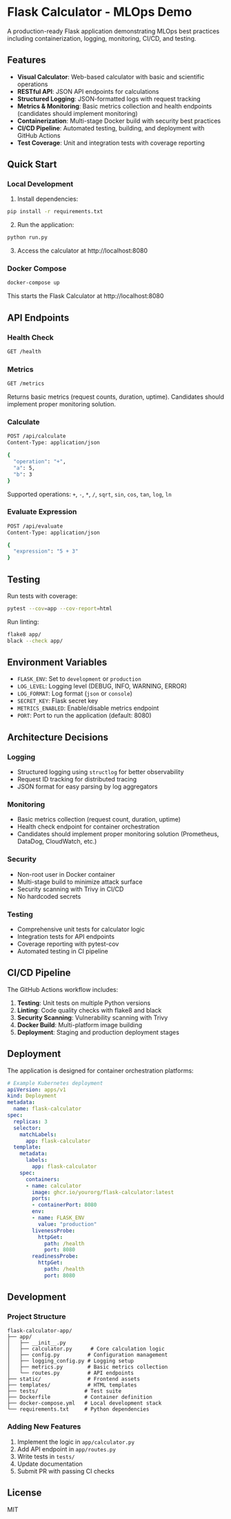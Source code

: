 # Flask Calculator - MLOps Demo

A production-ready Flask application demonstrating MLOps best practices including containerization, logging, monitoring, CI/CD, and testing.

## Features

- **Visual Calculator**: Web-based calculator with basic and scientific operations
- **RESTful API**: JSON API endpoints for calculations
- **Structured Logging**: JSON-formatted logs with request tracking
- **Metrics & Monitoring**: Basic metrics collection and health endpoints (candidates should implement monitoring)
- **Containerization**: Multi-stage Docker build with security best practices
- **CI/CD Pipeline**: Automated testing, building, and deployment with GitHub Actions
- **Test Coverage**: Unit and integration tests with coverage reporting

## Quick Start

### Local Development

1. Install dependencies:
```bash
pip install -r requirements.txt
```

2. Run the application:
```bash
python run.py
```

3. Access the calculator at http://localhost:8080

### Docker Compose

```bash
docker-compose up
```

This starts the Flask Calculator at http://localhost:8080

## API Endpoints

### Health Check
```bash
GET /health
```

### Metrics
```bash
GET /metrics
```
Returns basic metrics (request counts, duration, uptime). Candidates should implement proper monitoring solution.

### Calculate
```bash
POST /api/calculate
Content-Type: application/json

{
  "operation": "+",
  "a": 5,
  "b": 3
}
```

Supported operations: `+`, `-`, `*`, `/`, `sqrt`, `sin`, `cos`, `tan`, `log`, `ln`

### Evaluate Expression
```bash
POST /api/evaluate
Content-Type: application/json

{
  "expression": "5 + 3"
}
```

## Testing

Run tests with coverage:
```bash
pytest --cov=app --cov-report=html
```

Run linting:
```bash
flake8 app/
black --check app/
```

## Environment Variables

- `FLASK_ENV`: Set to `development` or `production`
- `LOG_LEVEL`: Logging level (DEBUG, INFO, WARNING, ERROR)
- `LOG_FORMAT`: Log format (`json` or `console`)
- `SECRET_KEY`: Flask secret key
- `METRICS_ENABLED`: Enable/disable metrics endpoint
- `PORT`: Port to run the application (default: 8080)

## Architecture Decisions

### Logging
- Structured logging using `structlog` for better observability
- Request ID tracking for distributed tracing
- JSON format for easy parsing by log aggregators

### Monitoring
- Basic metrics collection (request count, duration, uptime)
- Health check endpoint for container orchestration
- Candidates should implement proper monitoring solution (Prometheus, DataDog, CloudWatch, etc.)

### Security
- Non-root user in Docker container
- Multi-stage build to minimize attack surface
- Security scanning with Trivy in CI/CD
- No hardcoded secrets

### Testing
- Comprehensive unit tests for calculator logic
- Integration tests for API endpoints
- Coverage reporting with pytest-cov
- Automated testing in CI pipeline

## CI/CD Pipeline

The GitHub Actions workflow includes:
1. **Testing**: Unit tests on multiple Python versions
2. **Linting**: Code quality checks with flake8 and black
3. **Security Scanning**: Vulnerability scanning with Trivy
4. **Docker Build**: Multi-platform image building
5. **Deployment**: Staging and production deployment stages

## Deployment

The application is designed for container orchestration platforms:

```yaml
# Example Kubernetes deployment
apiVersion: apps/v1
kind: Deployment
metadata:
  name: flask-calculator
spec:
  replicas: 3
  selector:
    matchLabels:
      app: flask-calculator
  template:
    metadata:
      labels:
        app: flask-calculator
    spec:
      containers:
      - name: calculator
        image: ghcr.io/yourorg/flask-calculator:latest
        ports:
        - containerPort: 8080
        env:
        - name: FLASK_ENV
          value: "production"
        livenessProbe:
          httpGet:
            path: /health
            port: 8080
        readinessProbe:
          httpGet:
            path: /health
            port: 8080
```

## Development

### Project Structure
```
flask-calculator-app/
├── app/
│   ├── __init__.py
│   ├── calculator.py      # Core calculation logic
│   ├── config.py         # Configuration management
│   ├── logging_config.py # Logging setup
│   ├── metrics.py        # Basic metrics collection
│   └── routes.py         # API endpoints
├── static/               # Frontend assets
├── templates/            # HTML templates
├── tests/               # Test suite
├── Dockerfile           # Container definition
├── docker-compose.yml   # Local development stack
└── requirements.txt     # Python dependencies
```

### Adding New Features

1. Implement the logic in `app/calculator.py`
2. Add API endpoint in `app/routes.py`
3. Write tests in `tests/`
4. Update documentation
5. Submit PR with passing CI checks

## License

MIT